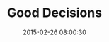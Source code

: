 ---
layout: post
title:  "Good Decisions"
number: "57"
date:   2015-02-26 08:00:30
large-image: "https://farm9.staticflickr.com/8640/16466154610_08674e9cbd_k.jpg"
---